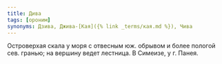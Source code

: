 ```yaml
---
title: Дива
tags: [ороним]
synonyms: Дзива, Джива-[Кая]({% link _terms/кая.md %}), Чива
---
```


Островерхая скала у моря с отвесным юж. обрывом и более пологой сев. гранью; на
вершину ведет лестница. В Симеизе, у г. Панея.
